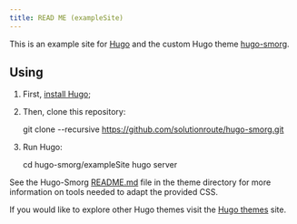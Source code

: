 ```yaml
---
title: READ ME (exampleSite)
---
```


This is an example site for [Hugo](https://gohugo.io/) and the custom Hugo
theme [hugo-smorg](https://github.com/solutionroute/hugo-smorg).

## Using

1. First, [install Hugo](https://gohugo.io/overview/installing/);

2. Then, clone this repository:

	git clone --recursive https://github.com/solutionroute/hugo-smorg.git

3. Run Hugo:

	cd hugo-smorg/exampleSite
	hugo server

See the Hugo-Smorg [README.md](../README.md) file in the theme directory for
more information on tools needed to adapt the provided CSS.

If you would like to explore other Hugo themes visit the [Hugo
themes](https://github.com/gohugoio/hugoThemes) site.
